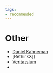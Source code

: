 ```yaml
---
tags:
- recommended
---
```


# Other

* [Daniel Kahneman](Daniel%20Kahneman.md)
* \[RethinkX\]\]
* [Veritassium](Veritassium.md)
* 

